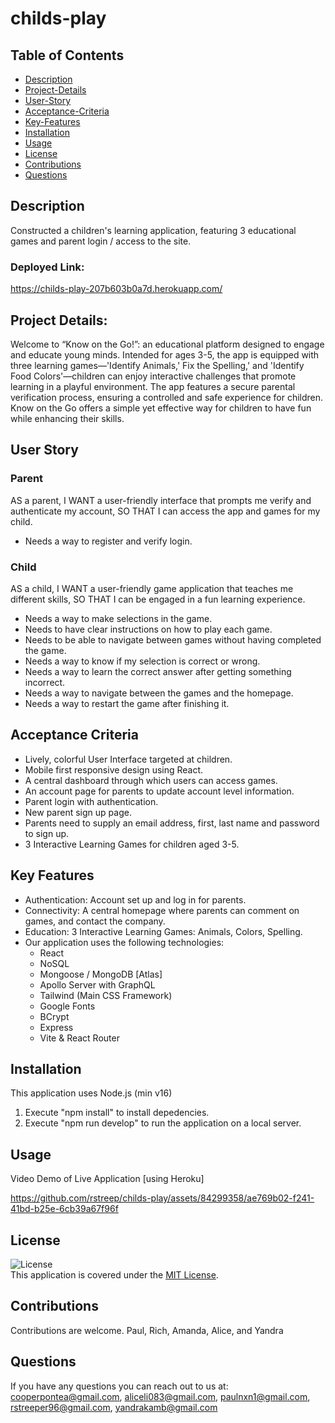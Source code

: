 # childs-play

## Table of Contents
- [Description](#description)
- [Project-Details](#project-details)
- [User-Story](#user-story)
- [Acceptance-Criteria](#acceptance-criteria)
- [Key-Features](#key-features)
- [Installation](#installation)
- [Usage](#usage)
- [License](#license)
- [Contributions](#contributions)
- [Questions](#questions)

## Description

Constructed a children's learning application, featuring 3 educational games and parent login / access to the site.

### Deployed Link:
https://childs-play-207b603b0a7d.herokuapp.com/

## Project Details:
Welcome to “Know on the Go!”: an educational platform designed to engage and educate young minds. Intended for ages 3-5, the app is equipped with three learning games—'Identify Animals,' Fix the Spelling,' and 'Identify Food Colors'—children can enjoy interactive challenges that promote learning in a playful environment. The app features a secure parental verification process, ensuring a controlled and safe experience for children. Know on the Go offers a simple yet effective way for children to have fun while enhancing their skills.

## User Story
### Parent
AS a parent, 
I WANT a user-friendly interface that prompts me verify and authenticate my account,
SO THAT I can access the app and games for my child.

- Needs a way to register and verify login.

### Child
AS a child,
I WANT a user-friendly game application that teaches me different skills,
SO THAT I can be engaged in a fun learning experience.

- Needs a way to make selections in the game.
- Needs to have clear instructions on how to play each game.
- Needs to be able to navigate between games without having completed the game.
- Needs a way to know if my selection is correct or wrong.
- Needs a way to learn the correct answer after getting something incorrect.
- Needs a way to navigate between the games and the homepage.
- Needs a way to restart the game after finishing it.

## Acceptance Criteria
- Lively, colorful User Interface targeted at children.
- Mobile first responsive design using React.
- A central dashboard through which users can access games.
- An account page for parents to update account level information.
- Parent login with authentication. 
- New parent sign up page.
- Parents need to supply an email address, first, last name and password to sign up.
- 3 Interactive Learning Games for children aged 3-5.

## Key Features
- Authentication: Account set up and log in for parents.
- Connectivity: A central homepage where parents can comment on games, and contact the company.
- Education: 3 Interactive Learning Games: Animals, Colors, Spelling.
- Our application uses the following technologies:
  - React
  - NoSQL
  - Mongoose / MongoDB [Atlas]
  - Apollo Server with GraphQL
  - Tailwind (Main CSS Framework)
  - Google Fonts
  - BCrypt
  - Express
  - Vite & React Router

## Installation
This application uses Node.js (min v16)

1. Execute "npm install" to install depedencies.
2. Execute "npm run develop" to run the application on a local server.

## Usage

Video Demo of Live Application [using Heroku]

https://github.com/rstreep/childs-play/assets/84299358/ae769b02-f241-41bd-b25e-6cb39a67f96f


## License

![License](https://img.shields.io/badge/License-MIT-yellow.svg)  
  This application is covered under the [MIT License](https://opensource.org/licenses/MIT).

## Contributions

Contributions are welcome.
Paul, Rich, Amanda, Alice, and Yandra

## Questions
If you have any questions you can reach out to us at:
cooperpontea@gmail.com, aliceli083@gmail.com, paulnxn1@gmail.com, rstreeper96@gmail.com, yandrakamb@gmail.com
